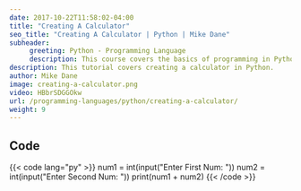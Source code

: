 ```yaml
---
date: 2017-10-22T11:58:02-04:00
title: "Creating A Calculator"
seo_title: "Creating A Calculator | Python | Mike Dane"
subheader:
     greeting: Python - Programming Language
     description: This course covers the basics of programming in Python. Work your way through the videos and we'll teach you everything you need to know to start your programming journey!
description: This tutorial covers creating a calculator in Python.
author: Mike Dane
image: creating-a-calculator.png
video: HBbrSDGGOkw
url: /programming-languages/python/creating-a-calculator/
weight: 9
---
```


## Code

{{< code lang="py" >}}
num1 = int(input("Enter First Num: "))
num2 = int(input("Enter Second Num: "))
print(num1 + num2)
{{< /code >}}